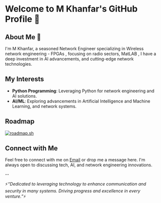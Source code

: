 # Welcome to M Khanfar's GitHub Profile 👋

## About Me 🔭

I'm M Khanfar, a seasoned Network Engineer specializing in Wireless network engineering - FPGAs , focusing on radio sectors, MatLAB , I have a deep investment in  AI advancements, and cutting-edge network technologies.

## My Interests

- **Python Programming**: Leveraging Python for network engineering and AI solutions.
- **AI/ML**: Exploring advancements in Artificial Intelligence and Machine Learning, and network systems.

## Roadmap

[![roadmap.sh](https://roadmap.sh/card/tall/67997a76d6a983c8955485f5?variant=dark)](https://roadmap.sh)

## Connect with Me

Feel free to connect with me on [Email](E4MWAK@GMAIL.COM) or drop me a message here. I'm always open to discussing tech, AI, and network engineering innovations.

--

⚡*“Dedicated to leveraging technology to enhance communication and security in many systems.
   Driving progress and excellence in every     venture.”*⚡

